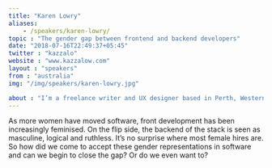 ```yaml
---
title: "Karen Lowry"
aliases:
    - /speakers/karen-lowry/
topic : "The gender gap between frontend and backend developers"
date: "2018-07-16T22:49:37+05:45"
twitter : "kazzalo"
website : "www.kazzalow.com"
layout : "speakers"
from : "australia"
img: "/img/speakers/karen-lowry.jpg"

about : "I’m a freelance writer and UX designer based in Perth, Western Australia. I have more than seven years experience working in web design and motion graphics, and more than ten years experience as a freelance writer and copywriter. I’m proficient in HTML, CSS, JavaScript, React.JS and PHP, among others, and I specialise in WordPress theme development and eCommerce. As well as my own freelance work, I contract out to The Creative Collective."
---
```

As more women have moved software, front development has been increasingly feminised. On the flip side, the backend of the stack is seen as masculine, logical and ruthless. It’s no surprise where most female hires are. So how did we come to accept these gender representations in software and can we begin to close the gap? Or do we even want to?
